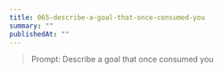 ```yaml
---
title: 065-describe-a-goal-that-once-consumed-you
summary: ""
publishedAt: ""
---
```


> Prompt: Describe a goal that once consumed you

